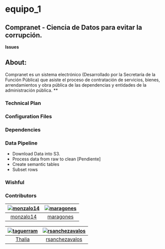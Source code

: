 # equipo_1
## Compranet - Ciencia de Datos para evitar la corrupción.

**Issues** 

## About:
Compranet es un sistema electrónico (Desarrollado por la Secretaría de la Función Pública) que asiste el proceso de contratación de servicios, bienes, arrendamientos y obra pública de las dependencias y entidades de la administración pública.
**


### Technical Plan

### Configuration Files

### Dependencies

### Data Pipeline

* Download Data into S3.
* Process data from raw to clean
[Pendiente]
* Create semantic tables
* Subset rows

### Wishful

### Contributors

| [![monzalo14][ph-monica]][gh-monica] | [![maragones][ph-manuel-a]][gh-manuel-a] |
|                     :--:             |                     :--:             |
|          [monzalo14][gh-monica]      |          [maragones][gh-manuel-a]      |

| [![taguerram][ph-thalia]][gh-thalia] | [![rsanchezavalos][ph-rsanchez]][gh-rsanchez] |
|                 :--:                 |                     :--:                      |
|        [Thalia][gh-thalia]         |         [rsanchezavalos][gh-rsanchez]           |


[ph-thalia]: https://avatars0.githubusercontent.com/u/20998351?v=3&s=460
[gh-thalia]: https://github.com/taguerram

[ph-monica]: https://avatars0.githubusercontent.com/u/16139907?v=3&s=460
[gh-monica]: https://github.com/monzalo14


[ph-manuel-a]: https://avatars2.githubusercontent.com/u/11464076?v=3&s=460
[gh-manuel-a]: https://github.com/maragones

[ph-rsanchez]: https://avatars.githubusercontent.com/u/10931011?v=3&s=80
[gh-rsanchez]: https://github.com/rsanchezavalos


